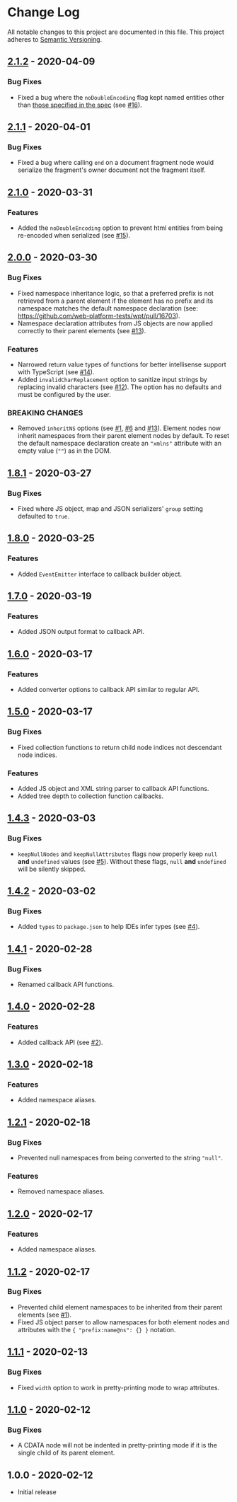# Change Log

All notable changes to this project are documented in this file. This project adheres to [Semantic Versioning](http://semver.org/#semantic-versioning-200).

## [2.1.2] - 2020-04-09

### Bug Fixes
- Fixed a bug where the `noDoubleEncoding` flag kept named entities other than [those specified in the spec](https://www.w3.org/TR/xml/#sec-predefined-ent) (see [#16](https://github.com/oozcitak/xmlbuilder2/issues/16)).

## [2.1.1] - 2020-04-01

### Bug Fixes
- Fixed a bug where calling `end` on a document fragment node would serialize the fragment's owner document not the fragment itself.

## [2.1.0] - 2020-03-31

### Features
- Added the `noDoubleEncoding` option to prevent html entities from being re-encoded when serialized (see [#15](https://github.com/oozcitak/xmlbuilder2/issues/15)).

## [2.0.0] - 2020-03-30

### Bug Fixes
- Fixed namespace inheritance logic, so that a preferred prefix is not retrieved from a parent element if the element has no prefix and its namespace matches the default namespace declaration (see: https://github.com/web-platform-tests/wpt/pull/16703).
- Namespace declaration attributes from JS objects are now applied correctly to their parent elements (see [#13](https://github.com/oozcitak/xmlbuilder2/issues/13)).
### Features
- Narrowed return value types of functions for better intellisense support with TypeScript (see [#14](https://github.com/oozcitak/xmlbuilder2/issues/14)).
- Added `invalidCharReplacement` option to sanitize input strings by replacing invalid characters (see [#12](https://github.com/oozcitak/xmlbuilder2/issues/12)). The option has no defaults and must be configured by the user.
### BREAKING CHANGES
- Removed `inheritNS` options (see [#1](https://github.com/oozcitak/xmlbuilder2/issues/1), [#6](https://github.com/oozcitak/xmlbuilder2/issues/6) and [#13](https://github.com/oozcitak/xmlbuilder2/issues/13)). Element nodes now inherit namespaces from their parent element nodes by default. To reset the default namespace declaration create an `"xmlns"` attribute with an empty value (`""`) as in the DOM.

## [1.8.1] - 2020-03-27

### Bug Fixes
- Fixed where JS object, map and JSON serializers' `group` setting defaulted to `true`.

## [1.8.0] - 2020-03-25

### Features
- Added `EventEmitter` interface to callback builder object.

## [1.7.0] - 2020-03-19

### Features
- Added JSON output format to callback API.

## [1.6.0] - 2020-03-17

### Features
- Added converter options to callback API similar to regular API.

## [1.5.0] - 2020-03-17

### Bug Fixes
- Fixed collection functions to return child node indices not descendant node indices.
### Features
- Added JS object and XML string parser to callback API functions.
- Added tree depth to collection function callbacks.

## [1.4.3] - 2020-03-03

### Bug Fixes
- `keepNullNodes` and `keepNullAttributes` flags now properly keep `null` **and** `undefined` values (see [#5](https://github.com/oozcitak/xmlbuilder2/issues/5)). Without these flags, `null` **and** `undefined` will be silently skipped.

## [1.4.2] - 2020-03-02

### Bug Fixes
- Added `types` to `package.json` to help IDEs infer types (see [#4](https://github.com/oozcitak/xmlbuilder2/issues/4)).

## [1.4.1] - 2020-02-28

### Bug Fixes
- Renamed callback API functions.

## [1.4.0] - 2020-02-28

### Features
- Added callback API (see [#2](https://github.com/oozcitak/xmlbuilder2/issues/2)).

## [1.3.0] - 2020-02-18

### Features
- Added namespace aliases.

## [1.2.1] - 2020-02-18

### Bug Fixes
- Prevented null namespaces from being converted to the string `"null"`.
### Features
- Removed namespace aliases.

## [1.2.0] - 2020-02-17

### Features
- Added namespace aliases.

## [1.1.2] - 2020-02-17

### Bug Fixes
- Prevented child element namespaces to be inherited from their parent elements (see [#1](https://github.com/oozcitak/xmlbuilder2/issues/1)).
- Fixed JS object parser to allow namespaces for both element nodes and attributes with the `{ "prefix:name@ns": {} }` notation.

## [1.1.1] - 2020-02-13

### Bug Fixes
- Fixed `width` option to work in pretty-printing mode to wrap attributes.

## [1.1.0] - 2020-02-12

### Bug Fixes
- A CDATA node will not be indented in pretty-printing mode if it is the single child of its parent element.

## 1.0.0 - 2020-02-12

- Initial release

[1.1.0]: https://github.com/oozcitak/xmlbuilder2/compare/v1.0.0...v1.1.0
[1.1.1]: https://github.com/oozcitak/xmlbuilder2/compare/v1.1.0...v1.1.1
[1.1.2]: https://github.com/oozcitak/xmlbuilder2/compare/v1.1.1...v1.1.2
[1.2.0]: https://github.com/oozcitak/xmlbuilder2/compare/v1.1.2...v1.2.0
[1.2.1]: https://github.com/oozcitak/xmlbuilder2/compare/v1.2.0...v1.2.1
[1.3.0]: https://github.com/oozcitak/xmlbuilder2/compare/v1.2.1...v1.3.0
[1.4.0]: https://github.com/oozcitak/xmlbuilder2/compare/v1.3.0...v1.4.0
[1.4.1]: https://github.com/oozcitak/xmlbuilder2/compare/v1.4.0...v1.4.1
[1.4.2]: https://github.com/oozcitak/xmlbuilder2/compare/v1.4.1...v1.4.2
[1.4.3]: https://github.com/oozcitak/xmlbuilder2/compare/v1.4.2...v1.4.3
[1.5.0]: https://github.com/oozcitak/xmlbuilder2/compare/v1.4.3...v1.5.0
[1.6.0]: https://github.com/oozcitak/xmlbuilder2/compare/v1.5.0...v1.6.0
[1.7.0]: https://github.com/oozcitak/xmlbuilder2/compare/v1.6.0...v1.7.0
[1.8.0]: https://github.com/oozcitak/xmlbuilder2/compare/v1.7.0...v1.8.0
[1.8.1]: https://github.com/oozcitak/xmlbuilder2/compare/v1.8.0...v1.8.1
[2.0.0]: https://github.com/oozcitak/xmlbuilder2/compare/v1.8.1...v2.0.0
[2.1.0]: https://github.com/oozcitak/xmlbuilder2/compare/v2.0.0...v2.1.0
[2.1.1]: https://github.com/oozcitak/xmlbuilder2/compare/v2.1.0...v2.1.1
[2.1.2]: https://github.com/oozcitak/xmlbuilder2/compare/v2.1.1...v2.1.2
